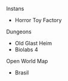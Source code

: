 Instans
 - Horror Toy Factory

 Dungeons
  - Old Glast Heim
  - Biolabs 4

  Open World Map
  - Brasil